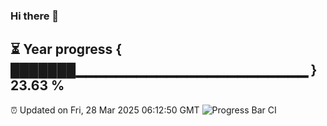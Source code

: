 ### Hi there 👋
⏳ Year progress { ███████▁▁▁▁▁▁▁▁▁▁▁▁▁▁▁▁▁▁▁▁▁▁▁ } 23.63 %
---
⏰ Updated on Fri, 28 Mar 2025 06:12:50 GMT
![Progress Bar CI](https://github.com/Moyi321/Moyi321/workflows/Progress%20Bar%20CI/badge.svg)
